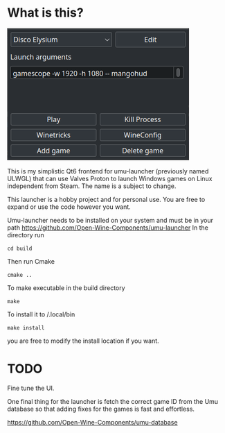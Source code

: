# What is this?

![app image](img/app.png)

This is my simplistic Qt6 frontend for umu-launcher (previously named ULWGL) that can use Valves Proton to launch Windows games on Linux independent from Steam. The name is a subject to change.

This launcher is a hobby project and for personal use. You are free to expand or use the code however you want.

Umu-launcher needs to be installed on your system and must be in your path
https://github.com/Open-Wine-Components/umu-launcher
In the directory run
```shell
cd build
```
Then run Cmake
```shell
cmake ..
```
To make executable in the build directory
```shell
make
```
To install it to /.local/bin

```shell
make install
```
you are free to modify the install location if you want.


# TODO

Fine tune the UI.

One final thing for the launcher is fetch the correct game ID from the Umu database so that adding fixes for the games is fast and effortless.

https://github.com/Open-Wine-Components/umu-database
